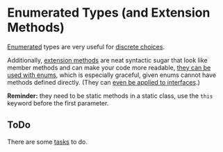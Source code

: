 # Enumerated Types (and Extension Methods)

[Enumerated](https://www.w3schools.com/cs/cs_enums.php) types are very useful for [discrete choices](https://docs.microsoft.com/en-us/dotnet/csharp/language-reference/builtin-types/enum). 

Additionally, [extension methods](https://docs.microsoft.com/en-us/dotnet/csharp/programming-guide/classes-and-structs/extension-methods) are neat syntactic sugar that look like member methods and can make your code more readable, [they can be used with enums](https://stackoverflow.com/questions/15388072/how-to-add-extension-methods-to-enums), which is especially graceful, given enums cannot have methods defined directly. (They can [even be applied to interfaces](https://stackoverflow.com/questions/2770333/can-extension-methods-be-applied-to-interfaces).)

**Reminder:** they need to be static methods in a static class, use the `this` keyword before the first parameter.  

## ToDo

There are some [tasks](https://docs.google.com/document/d/1XYuPv5Lo-YiKKruYRYq0gZ_V8Y-pNCpeh3ceq2yPqes/edit?usp=sharing) to do. 
